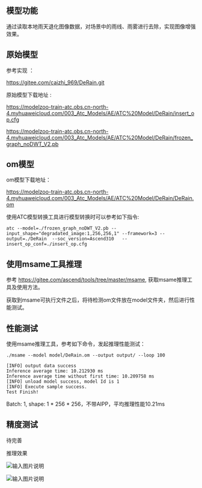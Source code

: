 ## 模型功能

通过读取本地雨天退化图像数据，对场景中的雨线、雨雾进行去除，实现图像增强效果。

## 原始模型

参考实现 ：

https://gitee.com/caizhi_969/DeRain.git

原始模型下载地址 :

https://modelzoo-train-atc.obs.cn-north-4.myhuaweicloud.com/003_Atc_Models/AE/ATC%20Model/DeRain/insert_op.cfg

https://modelzoo-train-atc.obs.cn-north-4.myhuaweicloud.com/003_Atc_Models/AE/ATC%20Model/DeRain/frozen_graph_noDWT_V2.pb


## om模型

om模型下载地址：

https://modelzoo-train-atc.obs.cn-north-4.myhuaweicloud.com/003_Atc_Models/AE/ATC%20Model/DeRain/DeRain.om

使用ATC模型转换工具进行模型转换时可以参考如下指令:

```
atc --model=./frozen_graph_noDWT_V2.pb --input_shape="degradated_image:1,256,256,1" --framework=3 --output=./DeRain  --soc_version=Ascend310   --insert_op_conf=./insert_op.cfg
```

## 使用msame工具推理

参考 https://gitee.com/ascend/tools/tree/master/msame, 获取msame推理工具及使用方法。

获取到msame可执行文件之后，将待检测om文件放在model文件夹，然后进行性能测试。

## 性能测试

使用msame推理工具，参考如下命令，发起推理性能测试： 

```
./msame --model model/DeRain.om --output output/ --loop 100
```

```
[INFO] output data success
Inference average time: 10.212930 ms
Inference average time without first time: 10.209758 ms
[INFO] unload model success, model Id is 1
[INFO] Execute sample success.
Test Finish!
```

Batch: 1, shape: 1 * 256 * 256，不带AIPP，平均推理性能10.21ms

## 精度测试

待完善

推理效果


![输入图片说明](https://images.gitee.com/uploads/images/2021/0205/145926_8850fbc8_8018002.png "005_in.png")

![输入图片说明](https://images.gitee.com/uploads/images/2021/0205/145958_0e01a782_8018002.png "out_005_in.png")